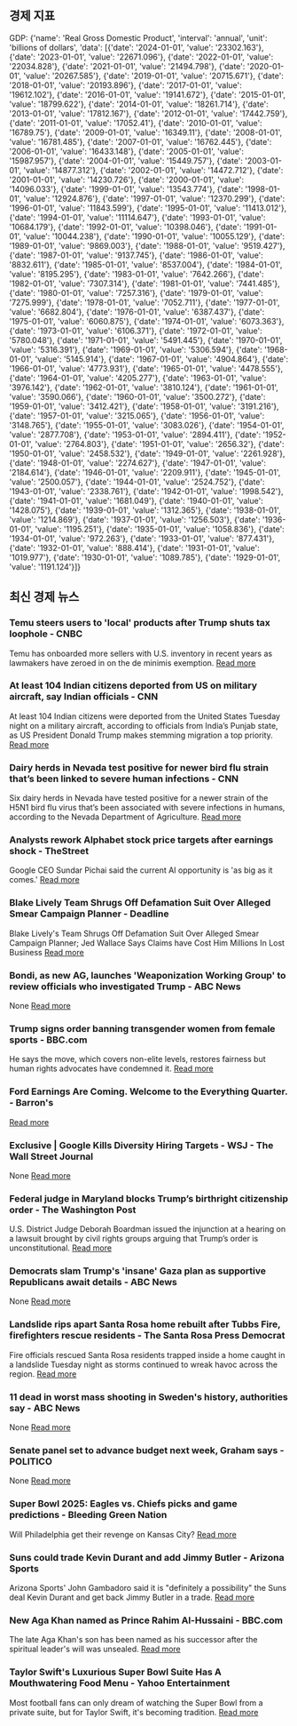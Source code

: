 ## 경제 지표

<!-- ECONOMIC-DATA-START -->
GDP: {'name': 'Real Gross Domestic Product', 'interval': 'annual', 'unit': 'billions of dollars', 'data': [{'date': '2024-01-01', 'value': '23302.163'}, {'date': '2023-01-01', 'value': '22671.096'}, {'date': '2022-01-01', 'value': '22034.828'}, {'date': '2021-01-01', 'value': '21494.798'}, {'date': '2020-01-01', 'value': '20267.585'}, {'date': '2019-01-01', 'value': '20715.671'}, {'date': '2018-01-01', 'value': '20193.896'}, {'date': '2017-01-01', 'value': '19612.102'}, {'date': '2016-01-01', 'value': '19141.672'}, {'date': '2015-01-01', 'value': '18799.622'}, {'date': '2014-01-01', 'value': '18261.714'}, {'date': '2013-01-01', 'value': '17812.167'}, {'date': '2012-01-01', 'value': '17442.759'}, {'date': '2011-01-01', 'value': '17052.41'}, {'date': '2010-01-01', 'value': '16789.75'}, {'date': '2009-01-01', 'value': '16349.11'}, {'date': '2008-01-01', 'value': '16781.485'}, {'date': '2007-01-01', 'value': '16762.445'}, {'date': '2006-01-01', 'value': '16433.148'}, {'date': '2005-01-01', 'value': '15987.957'}, {'date': '2004-01-01', 'value': '15449.757'}, {'date': '2003-01-01', 'value': '14877.312'}, {'date': '2002-01-01', 'value': '14472.712'}, {'date': '2001-01-01', 'value': '14230.726'}, {'date': '2000-01-01', 'value': '14096.033'}, {'date': '1999-01-01', 'value': '13543.774'}, {'date': '1998-01-01', 'value': '12924.876'}, {'date': '1997-01-01', 'value': '12370.299'}, {'date': '1996-01-01', 'value': '11843.599'}, {'date': '1995-01-01', 'value': '11413.012'}, {'date': '1994-01-01', 'value': '11114.647'}, {'date': '1993-01-01', 'value': '10684.179'}, {'date': '1992-01-01', 'value': '10398.046'}, {'date': '1991-01-01', 'value': '10044.238'}, {'date': '1990-01-01', 'value': '10055.129'}, {'date': '1989-01-01', 'value': '9869.003'}, {'date': '1988-01-01', 'value': '9519.427'}, {'date': '1987-01-01', 'value': '9137.745'}, {'date': '1986-01-01', 'value': '8832.611'}, {'date': '1985-01-01', 'value': '8537.004'}, {'date': '1984-01-01', 'value': '8195.295'}, {'date': '1983-01-01', 'value': '7642.266'}, {'date': '1982-01-01', 'value': '7307.314'}, {'date': '1981-01-01', 'value': '7441.485'}, {'date': '1980-01-01', 'value': '7257.316'}, {'date': '1979-01-01', 'value': '7275.999'}, {'date': '1978-01-01', 'value': '7052.711'}, {'date': '1977-01-01', 'value': '6682.804'}, {'date': '1976-01-01', 'value': '6387.437'}, {'date': '1975-01-01', 'value': '6060.875'}, {'date': '1974-01-01', 'value': '6073.363'}, {'date': '1973-01-01', 'value': '6106.371'}, {'date': '1972-01-01', 'value': '5780.048'}, {'date': '1971-01-01', 'value': '5491.445'}, {'date': '1970-01-01', 'value': '5316.391'}, {'date': '1969-01-01', 'value': '5306.594'}, {'date': '1968-01-01', 'value': '5145.914'}, {'date': '1967-01-01', 'value': '4904.864'}, {'date': '1966-01-01', 'value': '4773.931'}, {'date': '1965-01-01', 'value': '4478.555'}, {'date': '1964-01-01', 'value': '4205.277'}, {'date': '1963-01-01', 'value': '3976.142'}, {'date': '1962-01-01', 'value': '3810.124'}, {'date': '1961-01-01', 'value': '3590.066'}, {'date': '1960-01-01', 'value': '3500.272'}, {'date': '1959-01-01', 'value': '3412.421'}, {'date': '1958-01-01', 'value': '3191.216'}, {'date': '1957-01-01', 'value': '3215.065'}, {'date': '1956-01-01', 'value': '3148.765'}, {'date': '1955-01-01', 'value': '3083.026'}, {'date': '1954-01-01', 'value': '2877.708'}, {'date': '1953-01-01', 'value': '2894.411'}, {'date': '1952-01-01', 'value': '2764.803'}, {'date': '1951-01-01', 'value': '2656.32'}, {'date': '1950-01-01', 'value': '2458.532'}, {'date': '1949-01-01', 'value': '2261.928'}, {'date': '1948-01-01', 'value': '2274.627'}, {'date': '1947-01-01', 'value': '2184.614'}, {'date': '1946-01-01', 'value': '2209.911'}, {'date': '1945-01-01', 'value': '2500.057'}, {'date': '1944-01-01', 'value': '2524.752'}, {'date': '1943-01-01', 'value': '2338.761'}, {'date': '1942-01-01', 'value': '1998.542'}, {'date': '1941-01-01', 'value': '1681.049'}, {'date': '1940-01-01', 'value': '1428.075'}, {'date': '1939-01-01', 'value': '1312.365'}, {'date': '1938-01-01', 'value': '1214.869'}, {'date': '1937-01-01', 'value': '1256.503'}, {'date': '1936-01-01', 'value': '1195.251'}, {'date': '1935-01-01', 'value': '1058.836'}, {'date': '1934-01-01', 'value': '972.263'}, {'date': '1933-01-01', 'value': '877.431'}, {'date': '1932-01-01', 'value': '888.414'}, {'date': '1931-01-01', 'value': '1019.977'}, {'date': '1930-01-01', 'value': '1089.785'}, {'date': '1929-01-01', 'value': '1191.124'}]}
<!-- ECONOMIC-DATA-END -->
## 최신 경제 뉴스

<!-- NEWS-START -->
### Temu steers users to 'local' products after Trump shuts tax loophole - CNBC
Temu has onboarded more sellers with U.S. inventory in recent years as lawmakers have zeroed in on the de minimis exemption.
[Read more](https://www.cnbc.com/2025/02/05/temu-steers-users-to-local-products-after-trump-ends-de-minimis.html)

### At least 104 Indian citizens deported from US on military aircraft, say Indian officials - CNN
At least 104 Indian citizens were deported from the United States Tuesday night on a military aircraft, according to officials from India’s Punjab state, as US President Donald Trump makes stemming migration a top priority.
[Read more](https://www.cnn.com/2025/02/05/asia/india-citizens-us-deportation-intl-hnk-latam/index.html)

### Dairy herds in Nevada test positive for newer bird flu strain that’s been linked to severe human infections - CNN
Six dairy herds in Nevada have tested positive for a newer strain of the H5N1 bird flu virus that’s been associated with severe infections in humans, according to the Nevada Department of Agriculture.
[Read more](https://www.cnn.com/2025/02/05/health/bird-flu-cattle-nevada/index.html)

### Analysts rework Alphabet stock price targets after earnings shock - TheStreet
Google CEO Sundar Pichai said the current AI opportunity is 'as big as it comes.'
[Read more](https://www.thestreet.com/investing/analysts-rework-google-stock-price-targets-after-q4-earnings-shock)

### Blake Lively Team Shrugs Off Defamation Suit Over Alleged Smear Campaign Planner - Deadline
Blake Lively's Team Shrugs Off Defamation Suit Over Alleged Smear Campaign Planner; Jed Wallace Says Claims have Cost Him Millions In Lost Business
[Read more](http://deadline.com/2025/02/blake-lively-defamation-suit-reaction-jed-wallace-1236279581/)

### Bondi, as new AG, launches 'Weaponization Working Group' to review officials who investigated Trump - ABC News
None
[Read more](https://abcnews.go.com/US/bondi-new-ag-launches-weaponization-working-group-review/story?id\\u003d118501463)

### Trump signs order banning transgender women from female sports - BBC.com
He says the move, which covers non-elite levels, restores fairness but human rights advocates have condemned it.
[Read more](https://www.bbc.com/news/articles/c20g85k3z35o)

### Ford Earnings Are Coming. Welcome to the Everything Quarter. - Barron's

[Read more](https://www.barrons.com/articles/ford-earnings-evs-stock-price-1cfb7dc1)

### Exclusive | Google Kills Diversity Hiring Targets - WSJ - The Wall Street Journal
None
[Read more](https://www.wsj.com/tech/google-kills-diversity-hiring-targets-04433d7c)

### Federal judge in Maryland blocks Trump’s birthright citizenship order - The Washington Post
U.S. District Judge Deborah Boardman issued the injunction at a hearing on a lawsuit brought by civil rights groups arguing that Trump’s order is unconstitutional.
[Read more](https://www.washingtonpost.com/immigration/2025/02/05/birthright-citizenship-injunction-trump-immigration/)

### Democrats slam Trump's 'insane' Gaza plan as supportive Republicans await details - ABC News
None
[Read more](https://abcnews.go.com/Politics/democrats-slam-trumps-insane-gaza-plan-supportive-republicans/story?id\\u003d118488273)

### Landslide rips apart Santa Rosa home rebuilt after Tubbs Fire, firefighters rescue residents - The Santa Rosa Press Democrat
Fire officials rescued Santa Rosa residents trapped inside a home caught in a landslide Tuesday night as storms continued to wreak havoc across the region.
[Read more](https://www.pressdemocrat.com/article/news/rincon-valley-landslide-santa-rosa-rain-sonoma/)

### 11 dead in worst mass shooting in Sweden's history, authorities say - ABC News
None
[Read more](https://abcnews.go.com/International/11-dead-worst-mass-shooting-swedens-history-authorities/story?id\\u003d118475034)

### Senate panel set to advance budget next week, Graham says - POLITICO
None
[Read more](https://www.politico.com/live-updates/2025/02/05/congress/senate-budget-lindsey-graham-00202649)

### Super Bowl 2025: Eagles vs. Chiefs picks and game predictions - Bleeding Green Nation
Will Philadelphia get their revenge on Kansas City?
[Read more](https://www.bleedinggreennation.com/2025/2/5/24359573/super-bowl-2025-eagles-vs-chiefs-picks-game-predictions-philadelphia-kansas-city-nfl-59-saquon)

### Suns could trade Kevin Durant and add Jimmy Butler - Arizona Sports
Arizona Sports' John Gambadoro said it is "definitely a possibility" the Suns deal Kevin Durant and get back Jimmy Butler in a trade.
[Read more](https://arizonasports.com/nba/phoenix-suns/durant-butler/3572816/)

### New Aga Khan named as Prince Rahim Al-Hussaini - BBC.com
The late Aga Khan's son has been named as his successor after the spiritual leader's will was unsealed.
[Read more](https://www.bbc.com/news/articles/ce3ndgd6076o)

### Taylor Swift's Luxurious Super Bowl Suite Has A Mouthwatering Food Menu - Yahoo Entertainment
Most football fans can only dream of watching the Super Bowl from a private suite, but for Taylor Swift, it's becoming tradition.
[Read more](https://www.mashed.com/1781134/food-menu-taylor-swift-super-bowl-suite/)

<!-- NEWS-END -->
